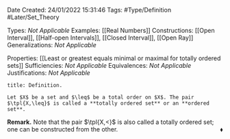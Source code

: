 <div class="topSpace"></div>

Date Created: 24/01/2022 15:31:46
Tags: #Type/Definition #Later/Set_Theory

Types: _Not Applicable_
Examples: [[Real Numbers]]
Constructions: [[Open Interval]], [[Half-open Intervals]], [[Closed Interval]], [[Open Ray]]
Generalizations: _Not Applicable_

Properties: [[Least or greatest equals minimal or maximal for totally ordered sets]]
Sufficiencies: _Not Applicable_
Equivalences: _Not Applicable_
Justifications: _Not Applicable_

``` ad-Definition
title: Definition.

Let $X$ be a set and $\leq$ be a total order on $X$. The pair $\tpl{X,\leq}$ is called a **totally ordered set** or an **ordered set**.

```

**Remark.** Note that the pair $\tpl{X,<}$ is also called a totally ordered set; one can be constructed from the other.<span style="float:right;">$\blacklozenge$</span>
